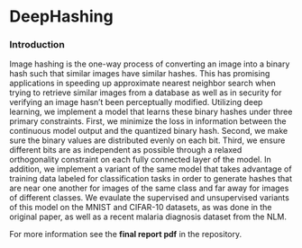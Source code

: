 # DeepHashing
### Introduction
Image hashing is the one-way process of converting an image into a binary hash such that similar images have similar hashes. This has promising applications in speeding up approximate nearest neighbor search when trying to retrieve similar images from a database as well as in security for verifying an image hasn’t been perceptually modified. Utilizing deep learning, we implement a model that learns these binary hashes under three primary constraints. First, we minimize the loss in information between the continuous model output and the quantized binary hash. Second, we make sure the binary values are distributed evenly on each bit. Third, we ensure different bits are as independent as possible through a relaxed orthogonality constraint on each fully connected layer of the model. In addition, we implement a variant of the same model that takes advantage of training data labeled for classification tasks in order to generate hashes that are near one another for images of the same class and far away for images of different classes. We evaulate the supervised and unsupervised variants of this model on the MNIST and CIFAR-10 datasets, as was done in the original paper, as well as a recent malaria diagnosis dataset from the NLM.

For more information see the **final report pdf** in the repository.
